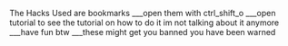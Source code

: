 The Hacks Used are bookmarks
___open them with ctrl_shift_o
___open tutorial to see the tutorial on how to do it im not talking about it anymore
___have fun btw
___these might get you banned you have been warned
